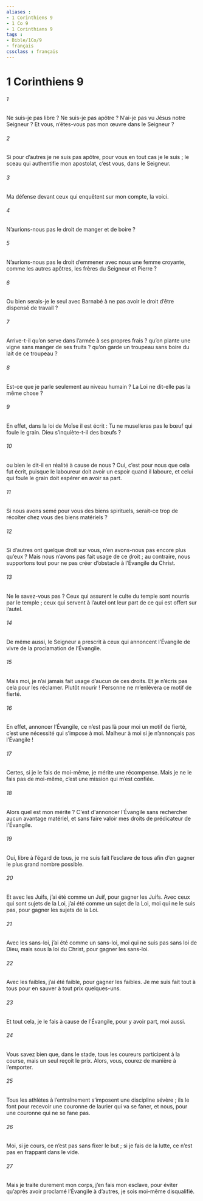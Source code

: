 ```yaml
---
aliases : 
- 1 Corinthiens 9
- 1 Co 9
- 1 Corinthians 9
tags : 
- Bible/1Co/9
- français
cssclass : français
---
```


# 1 Corinthiens 9

###### 1
Ne suis-je pas libre ? Ne suis-je pas apôtre ? N’ai-je pas vu Jésus notre Seigneur ? Et vous, n’êtes-vous pas mon œuvre dans le Seigneur ?
###### 2
Si pour d’autres je ne suis pas apôtre, pour vous en tout cas je le suis ; le sceau qui authentifie mon apostolat, c’est vous, dans le Seigneur.
###### 3
Ma défense devant ceux qui enquêtent sur mon compte, la voici.
###### 4
N’aurions-nous pas le droit de manger et de boire ?
###### 5
N’aurions-nous pas le droit d’emmener avec nous une femme croyante, comme les autres apôtres, les frères du Seigneur et Pierre ?
###### 6
Ou bien serais-je le seul avec Barnabé à ne pas avoir le droit d’être dispensé de travail ?
###### 7
Arrive-t-il qu’on serve dans l’armée à ses propres frais ? qu’on plante une vigne sans manger de ses fruits ? qu’on garde un troupeau sans boire du lait de ce troupeau ?
###### 8
Est-ce que je parle seulement au niveau humain ? La Loi ne dit-elle pas la même chose ?
###### 9
En effet, dans la loi de Moïse il est écrit : Tu ne muselleras pas le bœuf qui foule le grain. Dieu s’inquiète-t-il des bœufs ?
###### 10
ou bien le dit-il en réalité à cause de nous ? Oui, c’est pour nous que cela fut écrit, puisque le laboureur doit avoir un espoir quand il laboure, et celui qui foule le grain doit espérer en avoir sa part.
###### 11
Si nous avons semé pour vous des biens spirituels, serait-ce trop de récolter chez vous des biens matériels ?
###### 12
Si d’autres ont quelque droit sur vous, n’en avons-nous pas encore plus qu’eux ? Mais nous n’avons pas fait usage de ce droit ; au contraire, nous supportons tout pour ne pas créer d’obstacle à l’Évangile du Christ.
###### 13
Ne le savez-vous pas ? Ceux qui assurent le culte du temple sont nourris par le temple ; ceux qui servent à l’autel ont leur part de ce qui est offert sur l’autel.
###### 14
De même aussi, le Seigneur a prescrit à ceux qui annoncent l’Évangile de vivre de la proclamation de l’Évangile.
###### 15
Mais moi, je n’ai jamais fait usage d’aucun de ces droits. Et je n’écris pas cela pour les réclamer. Plutôt mourir ! Personne ne m’enlèvera ce motif de fierté.
###### 16
En effet, annoncer l’Évangile, ce n’est pas là pour moi un motif de fierté, c’est une nécessité qui s’impose à moi. Malheur à moi si je n’annonçais pas l’Évangile !
###### 17
Certes, si je le fais de moi-même, je mérite une récompense. Mais je ne le fais pas de moi-même, c’est une mission qui m’est confiée.
###### 18
Alors quel est mon mérite ? C'est d'annoncer l'Évangile sans rechercher aucun avantage matériel, et sans faire valoir mes droits de prédicateur de l'Évangile.
###### 19
Oui, libre à l’égard de tous, je me suis fait l’esclave de tous afin d’en gagner le plus grand nombre possible.
###### 20
Et avec les Juifs, j’ai été comme un Juif, pour gagner les Juifs. Avec ceux qui sont sujets de la Loi, j’ai été comme un sujet de la Loi, moi qui ne le suis pas, pour gagner les sujets de la Loi.
###### 21
Avec les sans-loi, j’ai été comme un sans-loi, moi qui ne suis pas sans loi de Dieu, mais sous la loi du Christ, pour gagner les sans-loi.
###### 22
Avec les faibles, j’ai été faible, pour gagner les faibles. Je me suis fait tout à tous pour en sauver à tout prix quelques-uns.
###### 23
Et tout cela, je le fais à cause de l’Évangile, pour y avoir part, moi aussi.
###### 24
Vous savez bien que, dans le stade, tous les coureurs participent à la course, mais un seul reçoit le prix. Alors, vous, courez de manière à l’emporter.
###### 25
Tous les athlètes à l’entraînement s’imposent une discipline sévère ; ils le font pour recevoir une couronne de laurier qui va se faner, et nous, pour une couronne qui ne se fane pas.
###### 26
Moi, si je cours, ce n’est pas sans fixer le but ; si je fais de la lutte, ce n’est pas en frappant dans le vide.
###### 27
Mais je traite durement mon corps, j’en fais mon esclave, pour éviter qu’après avoir proclamé l’Évangile à d’autres, je sois moi-même disqualifié.
